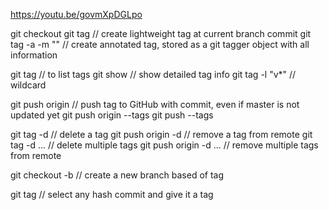 https://youtu.be/govmXpDGLpo

git checkout <branch>
git tag <tagname> // create lightweight tag at current branch commit
git tag -a <tagname> -m "<comment>" // create annotated tag, stored as a git tagger object with all information

git tag // to list tags
git show <tagname> // show detailed tag info
git tag -l "v*" // wildcard

git push origin <tagname> // push  tag to GitHub with commit, even if master is not updated yet
git push origin --tags
git push --tags

git tag -d <tagname> // delete a tag
git push origin -d <tagname> // remove a tag from remote
git tag -d <tagname> <tagname> ... // delete multiple tags
git push origin -d <tagname> <tagname> ... // remove multiple tags from remote

git checkout -b <branch> <tagname> // create a new branch based of tag

git tag <tagname> <SHA> // select any hash commit and give it a tag
